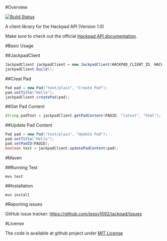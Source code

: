 #Overview

[![Build Status](https://travis-ci.org/jessy1092/jackpad.png?branch=master)](https://travis-ci.org/jessy1092/jackpad)

A client library for the Hackpad API (Version 1.0)

Make sure to check out the official [Hackpad API documentation](https://hackpad.com/Hackpad-API-v1.0-k9bpcEeOo2Q).

#Basic Usage

##JackpadClient

``` java
JackpadClient jackpadClient = new JackpadClient(HACKPAD_CLIENT_ID, HACKPAD_SECRET);
jackpadClient.build();
```

##Creat Pad

``` java
Pad pad = new Pad("text/plain", "Create Pad");
pad.setTitle("Hello");
jackpadClient.createPad(pad);
```

##Get Pad Content

``` java
String padText = jackpadClient.getPadContent(PADID, "latest", "html");
```

##Update Pad Content

``` java
Pad pad = new Pad("text/plain", "Update Pad");
pad.setTitle("Hello");
pad.setPadID(PADID);
boolean test = jackpadClient.updatePadContent(pad);
```

#Maven

##Running Test

`mvn test`

##Installation

`mvn install`

#Reporting issues

GitHub issue tracker: https://github.com/jessy1092/jackpad/issues

#License

The code is available at github project under [MIT License](https://github.com/jessy1092/jackpad/blob/master/LICENSE)

